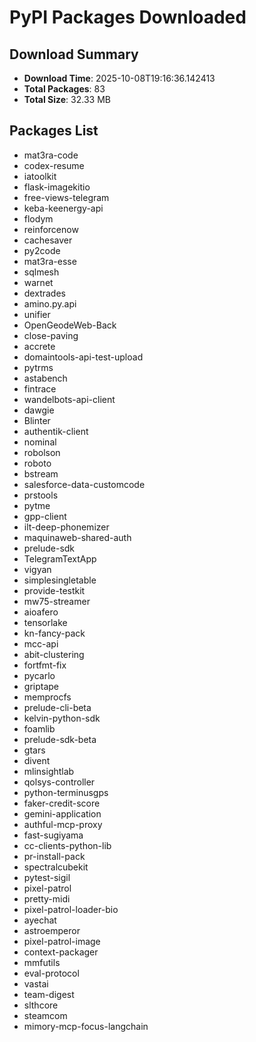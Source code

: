# PyPI Packages Downloaded

## Download Summary
- **Download Time**: 2025-10-08T19:16:36.142413
- **Total Packages**: 83
- **Total Size**: 32.33 MB

## Packages List
- mat3ra-code
- codex-resume
- iatoolkit
- flask-imagekitio
- free-views-telegram
- keba-keenergy-api
- flodym
- reinforcenow
- cachesaver
- py2code
- mat3ra-esse
- sqlmesh
- warnet
- dextrades
- amino.py.api
- unifier
- OpenGeodeWeb-Back
- close-paving
- accrete
- domaintools-api-test-upload
- pytrms
- astabench
- fintrace
- wandelbots-api-client
- dawgie
- Blinter
- authentik-client
- nominal
- robolson
- roboto
- bstream
- salesforce-data-customcode
- prstools
- pytme
- gpp-client
- ilt-deep-phonemizer
- maquinaweb-shared-auth
- prelude-sdk
- TelegramTextApp
- vigyan
- simplesingletable
- provide-testkit
- mw75-streamer
- aioafero
- tensorlake
- kn-fancy-pack
- mcc-api
- abit-clustering
- fortfmt-fix
- pycarlo
- griptape
- memprocfs
- prelude-cli-beta
- kelvin-python-sdk
- foamlib
- prelude-sdk-beta
- gtars
- divent
- mlinsightlab
- qolsys-controller
- python-terminusgps
- faker-credit-score
- gemini-application
- authful-mcp-proxy
- fast-sugiyama
- cc-clients-python-lib
- pr-install-pack
- spectralcubekit
- pytest-sigil
- pixel-patrol
- pretty-midi
- pixel-patrol-loader-bio
- ayechat
- astroemperor
- pixel-patrol-image
- context-packager
- mmfutils
- eval-protocol
- vastai
- team-digest
- slthcore
- steamcom
- mimory-mcp-focus-langchain

